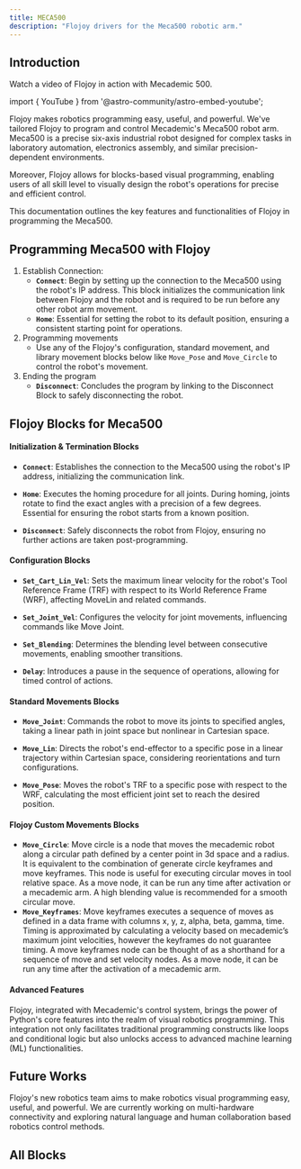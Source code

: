 ```yaml
---
title: MECA500 
description: "Flojoy drivers for the Meca500 robotic arm."
---
```


## Introduction


Watch a video of Flojoy in action with Mecademic 500.

import { YouTube } from '@astro-community/astro-embed-youtube';

<div className="not-content">
<YouTube id="pPCiDQ4IMRU" />
</div>


Flojoy makes robotics programming easy, useful, and powerful. We've tailored Flojoy to program and control Mecademic's Meca500 robot arm.
Meca500 is a precise six-axis industrial robot designed for complex tasks in laboratory automation, electronics assembly, and similar precision-dependent environments.

Moreover, Flojoy allows for blocks-based visual programming, enabling users of all skill level to visually design the robot's operations for precise and efficient control. 

This documentation outlines the key features and functionalities of Flojoy in programming the Meca500.

## Programming Meca500 with Flojoy

1. Establish Connection:
   - **`Connect`**: Begin by setting up the connection to the Meca500 using the robot's IP address. This block initializes the communication link between Flojoy and the robot and is required to be run before any other robot arm movement.
   - **`Home`**: Essential for setting the robot to its default position, ensuring a consistent starting point for operations.
2. Programming movements
    - Use any of the Flojoy's configuration, standard movement, and library movement blocks below like `Move_Pose` and `Move_Circle` to control the robot's movement.
3. Ending the program
   - **`Disconnect`**: Concludes the program by linking to the Disconnect Block to safely disconnecting the robot.

## Flojoy Blocks for Meca500

#### Initialization & Termination Blocks

- **`Connect`**: Establishes the connection to the Meca500 using the robot's IP address, initializing the communication link.

- **`Home`**: Executes the homing procedure for all joints. During homing, joints rotate to find the exact angles with a precision of a few degrees. Essential for ensuring the robot starts from a known position.

- **`Disconnect`**: Safely disconnects the robot from Flojoy, ensuring no further actions are taken post-programming.

#### Configuration Blocks

- **`Set_Cart_Lin_Vel`**: Sets the maximum linear velocity for the robot's Tool Reference Frame (TRF) with respect to its World Reference Frame (WRF), affecting MoveLin and related commands.

- **`Set_Joint_Vel`**: Configures the velocity for joint movements, influencing commands like Move Joint.

- **`Set_Blending`**: Determines the blending level between consecutive movements, enabling smoother transitions.

- **`Delay`**: Introduces a pause in the sequence of operations, allowing for timed control of actions.

#### Standard Movements Blocks

- **`Move_Joint`**: Commands the robot to move its joints to specified angles, taking a linear path in joint space but nonlinear in Cartesian space.

- **`Move_Lin`**: Directs the robot's end-effector to a specific pose in a linear trajectory within Cartesian space, considering reorientations and turn configurations.

- **`Move_Pose`**: Moves the robot's TRF to a specific pose with respect to the WRF, calculating the most efficient joint set to reach the desired position.

#### Flojoy Custom Movements Blocks
- **`Move_Circle`**: Move circle is a node that moves the mecademic robot along a circular path defined by a center point in 3d space and a radius. It is equivalent to the combination of generate circle keyframes and move keyframes. This node is useful for executing circular moves in tool relative space. As a move node, it can be run any time after activation or a mecademic arm. A high blending value is recommended for a smooth circular move. 
- **`Move_Keyframes`**: Move keyframes executes a sequence of moves as defined in a data frame with columns x, y, z, alpha, beta, gamma, time. Timing is approximated by calculating a velocity based on mecademic’s maximum joint velocities, however the keyframes do not guarantee timing. A move keyframes node can be thought of as a shorthand for a sequence of move and set velocity nodes. As a move node, it can be run any time after the activation of a mecademic arm. 

#### Advanced Features
Flojoy, integrated with Mecademic's control system, brings the power of Python's core features into the realm of visual robotics programming. This integration not only facilitates traditional programming constructs like loops and conditional logic but also unlocks access to advanced machine learning (ML) functionalities.

## Future Works
Flojoy's new robotics team aims to make robotics visual programming easy, useful, and powerful. We are currently  working on
multi-hardware connectivity and exploring natural language and human collaboration based robotics control methods.

## All Blocks

